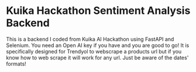 # Kuika Hackathon Sentiment Analysis Backend
This is a backend I coded from Kuika AI Hackathon using FastAPI and Selenium. You need an Open AI key if you have and you are good to go! It is specifically designed for Trendyol to webscrape a products url but if you know how to web scrape it will work for any url. Just be aware of the dates' formats!
